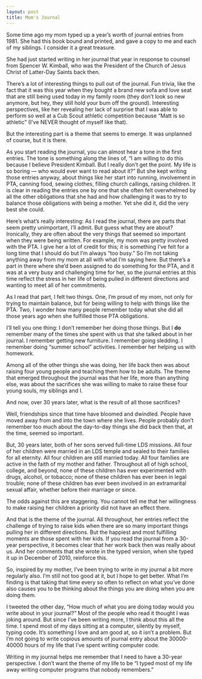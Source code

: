 ```yaml
---
layout: post
title: Mom's Journal
---
```

Some time ago my mom typed up a year’s worth of journal entries from 1981.  She had this book bound and printed, and gave a copy to me and each of my siblings.  I consider it a great treasure.

She had just started writing in her journal that year in response to counsel from Spencer W. Kimball, who was the President of the Church of Jesus Christ of Latter-Day Saints back then.

There’s a lot of interesting things to pull out of the journal.  Fun trivia, like the fact that it was this year when they bought a brand new sofa and love seat that are still being used today in my family room (they don’t look so new anymore, but hey, they still hold your bum off the ground).  Interesting perspectives, like her revealing her lack of surprise that I was able to perform so well at a Cub Scout athletic competition because “Matt is so athletic” (I’ve NEVER thought of myself like that).

But the interesting part is a theme that seems to emerge.  It was unplanned of course, but it is there.

As you start reading the journal, you can almost hear a tone in the first entries.  The tone is something along the lines of, “I am willing to do this because I believe President Kimball.  But I really don’t get the point.  My life is so boring — who would ever want to read about it?”  But she kept writing those entries anyway, about things like her start into running, involvement in PTA, canning food, sewing clothes, filling church callings, raising children.  It is clear in reading the entries one by one that she often felt overwhelmed by all the other obligations that she had and how challenging it was to try to balance those obligations with being a mother.  Yet she did it, did the very best she could.

Here’s what’s really interesting:  As I read the journal, there are parts that seem pretty unimportant, I’ll admit.  But guess what they are about?  Ironically, they are often about the very things that seemed so important when they were being written.  For example, my mom was pretty involved with the PTA.  I give her a lot of credit for this; it is something I’ve felt for a long time that I should do but I’m always “too busy.”  So I’m not taking anything away from my mom at all with what I’m saying here.  But there’s a part in there where she’d been assigned to do something for the PTA, and it was at a very busy and challenging time for her, so the journal entries at this time reflect the stress in her life of being pulled in different directions and wanting to meet all of her commitments.

As I read that part, I felt two things.  One, I’m proud of my mom, not only for trying to maintain balance, but for being willing to help with things like the PTA.  Two, I wonder how many people remember today what she did all those years ago when she fulfilled those PTA obligations.

I’ll tell you one thing:  I don’t remember her doing those things.  But I **do** remember many of the times she spent with us that she talked about in her journal.  I remember getting new furniture.  I remember going sledding.  I remember doing “summer school” activities.  I remember her helping us with homework.

Among all of the other things she was doing, her life back then was about raising four young people and teaching them how to be adults.  The theme that emerged throughout the journal was that her life, more than anything else, was about the sacrifices she was willing to make to raise these four young souls, my siblings and I.

And now, over 30 years later, what is the result of all those sacrifices?

Well, friendships since that time have bloomed and dwindled.  People have moved away from and into the town where she lives.  People probably don’t remember too much about the day-to-day things she did back then that, at the time, seemed so important.

But, 30 years later, both of her sons served full-time LDS missions.  All four of her children were married in an LDS temple and sealed to their families for all eternity.  All four children are still married today.  All four families are active in the faith of my mother and father.  Throughout all of high school, college, and beyond, none of these children has ever experimented with drugs, alcohol, or tobacco; none of these children has ever been in legal trouble; none of these children has ever been involved in an extramarital sexual affair, whether before their marriage or since.

The odds against this are staggering.  You cannot tell me that her willingness to make raising her children a priority did not have an effect there.

And that is the theme of the journal.  All throughout, her entries reflect the challenge of trying to raise kids when there are so many important things pulling her in different directions.  But the happiest and most fulfilling moments are those spent with her kids.  If you read the journal from a 30-year perspective, it becomes clear that her work back then was really about us.  And her comments that she wrote in the typed version, when she typed it up in December of 2010, reinforce this.

So, inspired by my mother, I’ve been trying to write in my journal a bit more regularly also.  I’m still not too good at it, but I hope to get better.  What I’m finding is that taking that time every so often to reflect on what you’ve done also causes you to be thinking about the things you are doing when you are doing them.

I tweeted the other day, “How much of what you are doing today would you write about in your journal?”  Most of the people who read it thought I was joking around.  But since I’ve been writing more, I think about this all the time.  I spend most of my days sitting at a computer, silently by myself, typing code.  It’s something I love and am good at, so it isn’t a problem.  But I’m not going to write copious amounts of journal entry about the 30000-40000 hours of my life that I’ve spent writing computer code.

Writing in my journal helps me remember that I need to have a 30-year perspective.  I don’t want the theme of my life to be “I typed most of my life away writing computer programs that nobody remembers.”